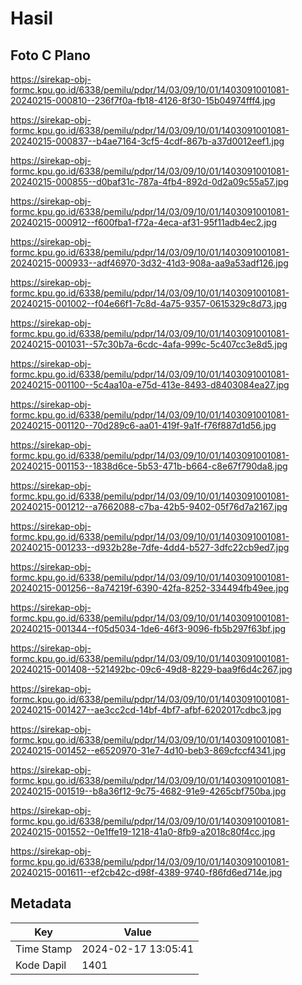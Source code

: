 # Hasil

## Foto C Plano

https://sirekap-obj-formc.kpu.go.id/6338/pemilu/pdpr/14/03/09/10/01/1403091001081-20240215-000810--236f7f0a-fb18-4126-8f30-15b04974fff4.jpg

https://sirekap-obj-formc.kpu.go.id/6338/pemilu/pdpr/14/03/09/10/01/1403091001081-20240215-000837--b4ae7164-3cf5-4cdf-867b-a37d0012eef1.jpg

https://sirekap-obj-formc.kpu.go.id/6338/pemilu/pdpr/14/03/09/10/01/1403091001081-20240215-000855--d0baf31c-787a-4fb4-892d-0d2a09c55a57.jpg

https://sirekap-obj-formc.kpu.go.id/6338/pemilu/pdpr/14/03/09/10/01/1403091001081-20240215-000912--f600fba1-f72a-4eca-af31-95f11adb4ec2.jpg

https://sirekap-obj-formc.kpu.go.id/6338/pemilu/pdpr/14/03/09/10/01/1403091001081-20240215-000933--adf46970-3d32-41d3-908a-aa9a53adf126.jpg

https://sirekap-obj-formc.kpu.go.id/6338/pemilu/pdpr/14/03/09/10/01/1403091001081-20240215-001002--f04e66f1-7c8d-4a75-9357-0615329c8d73.jpg

https://sirekap-obj-formc.kpu.go.id/6338/pemilu/pdpr/14/03/09/10/01/1403091001081-20240215-001031--57c30b7a-6cdc-4afa-999c-5c407cc3e8d5.jpg

https://sirekap-obj-formc.kpu.go.id/6338/pemilu/pdpr/14/03/09/10/01/1403091001081-20240215-001100--5c4aa10a-e75d-413e-8493-d8403084ea27.jpg

https://sirekap-obj-formc.kpu.go.id/6338/pemilu/pdpr/14/03/09/10/01/1403091001081-20240215-001120--70d289c6-aa01-419f-9a1f-f76f887d1d56.jpg

https://sirekap-obj-formc.kpu.go.id/6338/pemilu/pdpr/14/03/09/10/01/1403091001081-20240215-001153--1838d6ce-5b53-471b-b664-c8e67f790da8.jpg

https://sirekap-obj-formc.kpu.go.id/6338/pemilu/pdpr/14/03/09/10/01/1403091001081-20240215-001212--a7662088-c7ba-42b5-9402-05f76d7a2167.jpg

https://sirekap-obj-formc.kpu.go.id/6338/pemilu/pdpr/14/03/09/10/01/1403091001081-20240215-001233--d932b28e-7dfe-4dd4-b527-3dfc22cb9ed7.jpg

https://sirekap-obj-formc.kpu.go.id/6338/pemilu/pdpr/14/03/09/10/01/1403091001081-20240215-001256--8a74219f-6390-42fa-8252-334494fb49ee.jpg

https://sirekap-obj-formc.kpu.go.id/6338/pemilu/pdpr/14/03/09/10/01/1403091001081-20240215-001344--f05d5034-1de6-46f3-9096-fb5b297f63bf.jpg

https://sirekap-obj-formc.kpu.go.id/6338/pemilu/pdpr/14/03/09/10/01/1403091001081-20240215-001408--521492bc-09c6-49d8-8229-baa9f6d4c267.jpg

https://sirekap-obj-formc.kpu.go.id/6338/pemilu/pdpr/14/03/09/10/01/1403091001081-20240215-001427--ae3cc2cd-14bf-4bf7-afbf-6202017cdbc3.jpg

https://sirekap-obj-formc.kpu.go.id/6338/pemilu/pdpr/14/03/09/10/01/1403091001081-20240215-001452--e6520970-31e7-4d10-beb3-869cfccf4341.jpg

https://sirekap-obj-formc.kpu.go.id/6338/pemilu/pdpr/14/03/09/10/01/1403091001081-20240215-001519--b8a36f12-9c75-4682-91e9-4265cbf750ba.jpg

https://sirekap-obj-formc.kpu.go.id/6338/pemilu/pdpr/14/03/09/10/01/1403091001081-20240215-001552--0e1ffe19-1218-41a0-8fb9-a2018c80f4cc.jpg

https://sirekap-obj-formc.kpu.go.id/6338/pemilu/pdpr/14/03/09/10/01/1403091001081-20240215-001611--ef2cb42c-d98f-4389-9740-f86fd6ed714e.jpg


## Metadata

| Key        | Value               |
| ---------- | ------------------- |
| Time Stamp | 2024-02-17 13:05:41 |
| Kode Dapil | 1401                |



